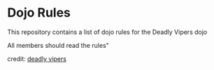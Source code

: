 Dojo Rules
==========

This repository contains a list of dojo rules for the Deadly Vipers dojo

All members should read the rules"

credit: [deadly vipers](https://github.com/deadlyvipers)

